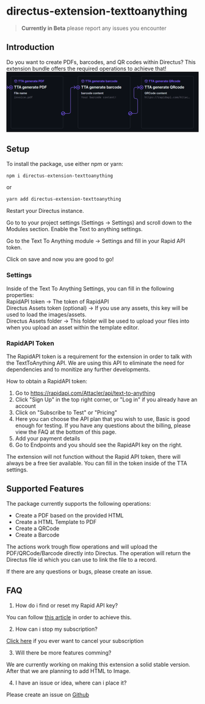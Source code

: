 # directus-extension-texttoanything

> **Currently in Beta** please report any issues you encounter

## Introduction

Do you want to create PDFs, barcodes, and QR codes within Directus?
This extension bundle offers the required operations to achieve that!
!["Text to anything operations"](images/Operations.png?raw=true "Operations")

## Setup

To install the package, use either npm or yarn:

```sh
npm i directus-extension-texttoanything
```

or

```sh
yarn add directus-extension-texttoanything
```

Restart your Directus instance.

Go to to your project settings (Settings -> Settings) and scroll down to the Modules section. Enable the Text to anything settings.

Go to the Text To Anything module -> Settings and fill in your Rapid API token.

Click on save and now you are good to go!

### Settings

Inside of the Text To Anything Settings, you can fill in the following properties:<br/>
RapidAPI token -> The token of RapidAPI<br/>
Directus Assets token (optional) -> If you use any assets, this key will be used to load the images/assets.<br/>
Directus Assets folder -> This folder will be used to upload your files into when you upload an asset within the template editor.

### RapidAPI Token

The RapidAPI token is a requirement for the extension in order to talk with the TextToAnything API. We are using this API to eliminate the need for dependencies and to monitize any further developments.

How to obtain a RapidAPI token:

1. Go to https://rapidapi.com/Attacler/api/text-to-anything
2. Click "Sign Up" in the top right corner, or "Log in" if you already have an account
3. Click on "Subscribe to Test" or "Pricing"
4. Here you can choose the API plan that you wish to use, Basic is good enough for testing.
   If you have any questions about the billing, please view the FAQ at the bottom of this page.
5. Add your payment details
6. Go to Endpoints and you should see the RapidAPI key on the right.

The extension will not function without the Rapid API token, there will always be a free tier available.
You can fill in the token inside of the TTA settings.

## Supported Features

The package currently supports the following operations:

- Create a PDF based on the provided HTML
- Create a HTML Template to PDF
- Create a QRCode
- Create a Barcode

The actions work trough flow operations and will upload the PDF/QRCode/Barcode directly into Directus.
The operation will return the Directus file id which you can use to link the file to a record.

If there are any questions or bugs, please create an issue.

## FAQ

1. How do i find or reset my Rapid API key?

You can follow [this article](https://docs.rapidapi.com/docs/keys-and-key-rotation#creating-or-rotating-a-rapid-api-key) in order to achieve this.

2. How can i stop my subscription?

[Click here](https://rapidapi.com/developer/billing/subscriptions-and-usage) if you ever want to cancel your subscription

3. Will there be more features comming?

We are currently working on making this extension a solid stable version. After that we are planning to add HTML to Image.

4. I have an issue or idea, where can i place it?

Please create an issue on [Github](https://github.com/Attacler/TextToAnything-Directus)
